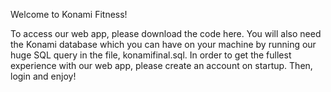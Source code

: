 Welcome to Konami Fitness!

To access our web app, please download the code here. You will also need
the Konami database which you can have on your machine by running our huge SQL query 
in the file, konamifinal.sql. In order to get the fullest experience with our web app,
please create an account on startup. Then, login and enjoy!
